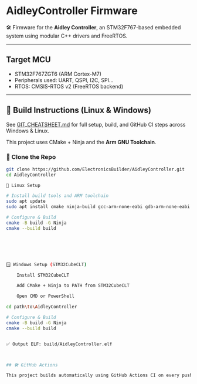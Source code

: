 # AidleyController Firmware

🛠️ Firmware for the **Aidley Controller**, an STM32F767-based embedded system using modular C++ drivers and FreeRTOS.

---

## Target MCU

- STM32F767ZGT6 (ARM Cortex-M7)
- Peripherals used: UART, QSPI, I2C, SPI...
- RTOS: CMSIS-RTOS v2 (FreeRTOS backend)


---

## 🔧 Build Instructions (Linux & Windows)

See [GIT_CHEATSHEET.md](GIT_CHEATSHEET.md) for full setup, build, and GitHub CI steps across Windows & Linux.

This project uses CMake + Ninja and the **Arm GNU Toolchain**.

### 📂 Clone the Repo

```bash
git clone https://github.com/ElectronicsBuilder/AidleyController.git
cd AidleyController

🐧 Linux Setup

# Install build tools and ARM toolchain
sudo apt update
sudo apt install cmake ninja-build gcc-arm-none-eabi gdb-arm-none-eabi

# Configure & Build
cmake -B build -G Ninja
cmake --build build






🪟 Windows Setup (STM32CubeCLT)

    Install STM32CubeCLT

    Add CMake + Ninja to PATH from STM32CubeCLT

    Open CMD or PowerShell

cd path\to\AidleyController

# Configure & Build
cmake -B build -G Ninja
cmake --build build


✅ Output ELF: build/AidleyController.elf



## 🛠️ GitHub Actions

This project builds automatically using GitHub Actions CI on every push to `main`
